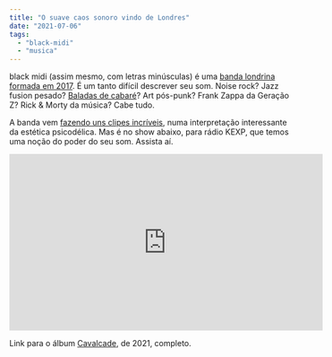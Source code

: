 ```yaml
---
title: "O suave caos sonoro vindo de Londres"
date: "2021-07-06"
tags: 
  - "black-midi"
  - "musica"
---
```


black midi (assim mesmo, com letras minúsculas) é uma [banda londrina formada em 2017](https://en.wikipedia.org/wiki/Black_Midi "black midi na Wikipedia"). É um tanto difícil descrever seu som. Noise rock? Jazz fusion pesado? [Baladas de cabaré](https://youtu.be/t-GM18LE1lA "black midi tocando Marlene Dietrich")? Art pós-punk? Frank Zappa da Geração Z? Rick & Morty da música? Cabe tudo.

A banda vem [fazendo uns clipes incríveis](https://www.youtube.com/watch?v=GT0nSp8lUws "black midi clipe oficial"), numa interpretação interessante da estética psicodélica. Mas é no show abaixo, para rádio KEXP, que temos uma noção do poder do seu som. Assista aí.

<iframe width="560" height="315" src="https://www.youtube.com/embed/ebrpRKUMcss" title="YouTube video player" frameborder="0" allow="accelerometer; autoplay; clipboard-write; encrypted-media; gyroscope; picture-in-picture" allowfullscreen></iframe>

Link para o álbum [Cavalcade](https://www.youtube.com/playlist?list=PLSBWvYm8t6ubHLMXM9QS4RaIQOLxZBahU "Link pro disco Cavalcade"), de 2021, completo.
